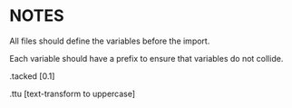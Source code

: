# NOTES

All files should define the variables before the import.

Each variable should have a prefix to ensure that variables do not collide.

.tacked [0.1]

.ttu [text-transform to uppercase]
